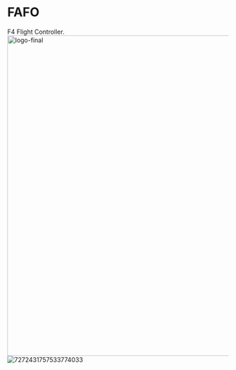 # FAFO
F4 Flight Controller.
<img width="1250" height="729.5" alt="logo-final" src="https://github.com/user-attachments/assets/69e8c442-b69d-4948-a367-e84d36038400" />
![7272431757533774033](https://github.com/user-attachments/assets/9ac4dcd6-efd1-4812-8eba-661fe0a1daf5)
